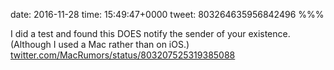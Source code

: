 date: 2016-11-28
time: 15:49:47+0000
tweet: 803264635956842496
%%%

I did a test and found this DOES notify the sender of your existence. (Although I used a Mac rather than on iOS.) [twitter.com/MacRumors/status/803207525319385088](https://twitter.com/MacRumors/status/803207525319385088)
